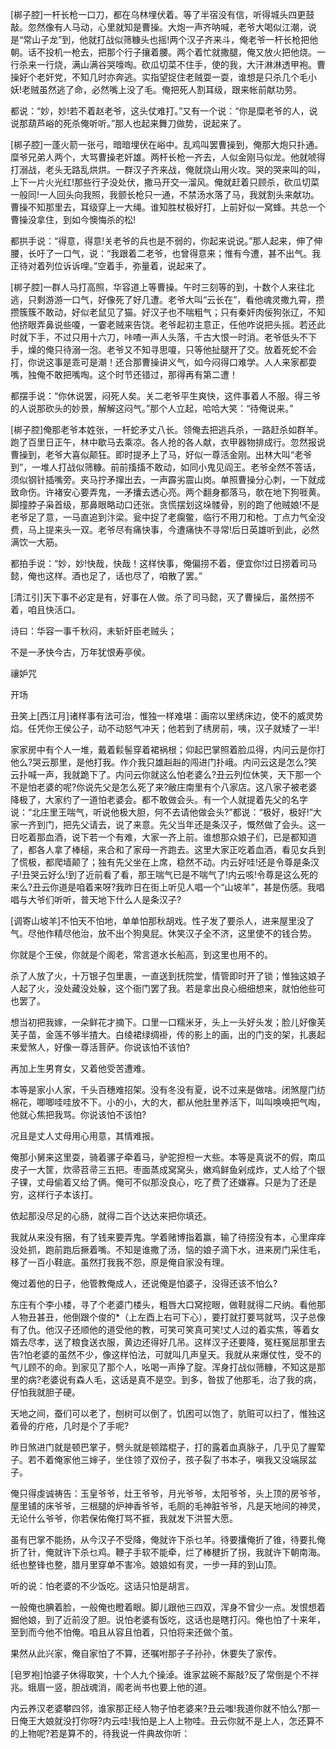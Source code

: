 <!-- { "loadSidebar": true } -->
[梆子腔]一杆长枪一口刀，都在乌林埋伏着。等了半宿没有信，听得城头四更鼓敲。忽然像有人马动，心里就知是曹操。大炮一声齐呐喊，老爷大喝似江潮，说是“常山子龙”到，他就打战似筛糠头也摇!两个汉子齐来斗，俺老爷一杆长枪把他朝。话不投机一枪去，把那个行子攘着腰。两个着忙就撒腿，俺又放火把他烧。一行杀来一行烧，满山满谷哭嚎啕。砍瓜切菜不住手，使的我，大汗淋淋透甲袍。曹操好个老奸党，不知几时亦奔逃。实指望捉住老贼耍一耍，谁想是只杀几个毛小妖!老贼虽然逃了命，必然嘴上没了毛。俺把死人割耳级，跟来帐前献功劳。

都说：“妙，妙!若不着赵老爷，这头仗难打。”又有一个说：“你是糜老爷的人，说说那葫芦峪的死杀俺听听。”那人也起来舞刀做势，说起来了。

[梆子腔]一蓬火箭一张弓，暗暗埋伏在峪中。乱鸡叫罢曹操到，俺那大炮只扑通。糜爷兄弟人两个，大骂曹操老奸雄。两杆长枪一齐去，人似金刚马似龙。他就唬得打溺战，老头无路乱烘烘。一群汉子齐来战，俺就烧山用火攻。哭的哭来叫的叫，上下一片火光红!那些行子没处伏，撒马开交一溜风。俺就赶着只顾杀，砍瓜切菜一般同!一人回头向我照，我颤长枪只一通，不禁汤水落了马，我就割头来献功。曹操不知那里去，耳级穿上一大绳。谁知胜杖极好打，上前好似一窝蜂。共总一个曹操没拿住，到如今懊悔杀的松!

都拱手说：“得意，得意!关老爷的兵也是不弱的，你起来说说。”那人起来，伸了伸腰，长吁了一口气，说：“我跟着二老爷，也曾得意来；惟有今遭，甚不出气。我正待对着列位诉诉哩。”空着手，弥量着，说起来了。

[梆子腔]一群人马打高照，华容道上等曹操。午时三刻等的到，十数个人来往北逃，只剩游游一口气，好像死了好几遭。老爷大叫“云长在”，看他魂灵撒九霄，攒攒簇簇不敢动，好似老鼠见了猫。好汉子也不喘粗气；只有秦奸肉佞狗张辽，不知他挤眼弄鼻说些嗄，一霎老贼来告饶。老爷起初主意正，任他咋说把头摇。若还此时就下手，不过只用十六刀，咔喳一声人头落，千古大恨一时消。老爷低头不下手，燥的俺只待溺一泡。老爷又不知寻思嗄，只等他扯腿开了交。放着死蛇不会打，你说这事是乖可是潮！还合那曹操讲义气，如今闷得口难学。人人来家都耍嘴，独俺不敢把嘴啕。这个时节还错过，那得再有第二遭！

都摆手说：“你休说罢，闷死人矣。关二老爷平生爽快，这件事着人不服。得三爷的人说那砍头的妙景，解解这闷气。”那个人立起，哈哈大笑：“待俺说来。”

[梆子腔]俺那老爷本姓张，一杆蛇矛丈八长。领俺去把逃兵杀，一路赶杀如群羊。跑了百里日正午，林中歇马去乘凉。各人抢的各人献，衣甲器物排成行。忽然报说曹操到，老爷大喜似颠狂。即时提矛上了马，好似一尊活金刚。出林大叫“老爷到”，一堆人打战似筛糠。前前搐搐不敢动，如同小鬼见阎王。老爷全然不答话，须似钢针插嘴旁。夹马拧矛撺出去，一声霹劣震山岗。单照曹操分心刺，一下就成致命伤。许褚安心要弄鬼，一矛攮去透心亮。两个翻身都落马，欹在地下狗啀黄。脚撞脖子枭首级，那鼻眼略动口还张。贪慌摆划这垛髅骨，别的跑了他贼娘!不是老爷足了意，一马直追到汴梁。瓮中捉了老瘸鳖，临行不用刀和枪。丁点力气全没费，马上提来头一双。老爷尽有痛快事，今遭痛快不寻常!后日英雄听到此，必然满饮一大筋。

都拍手说：“妙，妙!快哉，快哉！这样快事，俺偏捞不着，便宜你!过日捞着司马懿，俺也这样。酒也足了，话也尽了，咱散了罢。”

[清江引]天下事不必定是有，好事在人做。杀了司马懿，灭了曹操后，虽然捞不着，咱且快活口。

诗曰：华容一事千秋闷，未斩奸臣老贼头；

不是一矛快今古，万年犹恨寿亭侯。



禳妒咒



开场

丑笑上[西江月]诸样事有法可治，惟独一样难堪：画帘以里绣床边，使不的威灵势焰。任凭你王侯公子，动不动怒气冲天；他若到了绣房前，咦，汉子就矮了一半!

家家房中有个人一堆，戴着鬏髻穿着裙祸根；仰起巴掌照着脸瓜得，内问云是你打他么?哭云那里，是他打我。作介我只雄赳赳的闯进门扑峨。内问云这是怎么?笑云扑喊一声，我就跪下了。内问云你就这么怕老婆么?丑云列位休笑，天下那一个不是怕老婆的呢?你说先父是怎么死了来?敝庄南里有个八家店。这八家子被老婆降极了，大家约了一道怕老婆会。都不敢做会头。有一个人就提着先父的名字说：“北庄里王喘气，听说他极大胆，何不去请他做会头?”都说：“极好，极好!”大家一齐到门，把先父请去，说了来意。先父当年还是条汉子，慨然做了会头。这一日吃着那血酒，说下若一个有难，大家一齐上前。谁想那众娘子们，已是都知道了，都各人拿了棒槌，来合和了家母一齐跑去。这里大家正吃着血酒，看见女兵到了慌极，都爬墙颠了；独有先父坐在上席，稳然不动。内云好哇!还是令尊是条汉子!丑哭云好么!到了近前看了看，那王喘气已是不喘气了!内云咳!令尊是这么死的来么?丑云你道是咱着来呀?我昨日在街上听见人唱一个“山坡羊”，甚是伤感。我唱唱与大爷们听听，普天地下什么人是条汉子?

[调寄山坡羊]不怕天不怕地，单单怕那秋胡戏。性子发了要杀人，进来屋里没了气。尽他作精尽他治，放不出个狗臭屁。休笑汉子全不济，这里使不的钱合势。

你就是个王侯，你就是个阁老，常言道水长船高，到这里也用不的。

杀了人放了火，十万银子包里裹，一直送到抚院堂，情管即时开了锁；惟独这娘子人起了火，没处藏没处躲，这个衙门罢了我。若是拿出良心细细想来，就怕他些可也罢了。

想当初把我嫁，一朵鲜花才摘下。口里一口糯米牙，头上一头好头发；脸儿好像芙芙子苗，金莲不够半揸大。白绫裙绿绸褂，传的影上的画，出的门支的架，扎裹起来爱煞人，好像一尊活菩萨。你说该怕不该怕?

再加上生男育女，又着他受苦遭难。

本等是家小人家，千头百穗难招架。没有冬没有夏，说不过来是做啥。闭煞屋门纺棉花，唧唧哇哇放不下。小的小，大的大，都从他肚里养活下，叫叫唤唤把气啕，他就心焦把我骂。你说该怕不该怕?

况且是丈人丈母用心用意，其情难报。

俺那小舅来这里耍，骑着骡子牵着马，驴驼担柦一大些。本等是真说不的假，南瓜皮子一大筐，炊帚苕帚三五把。枣面蒸成窝窝头，嫩鸡鲜鱼剁成炸，丈人给了个银子锞，丈母偷着又给了俩。俺可不似那没良心，吃了费了还嫌寡。只是为了还是穷，这样行子本该打。

依起那没尽足的心肠，就得二百个达达来把你填还。

我就从来没有捆，有了钱来要弄鬼。学着赌博指着赢，输了待捞没有本，心里痒痒没处抓，跑前跑后撅着嘴。不知是谁撒了汤，恼的娘子滴下水，进来房门采住毛，移了一百小鞋底。虽然打我我不怨，原是俺自家没有理。

俺过着他的日子，他管教俺成人，还说俺是怕婆子，没得还该不怕么?

东庄有个李小楼，寻了个老婆门楼头，粗唇大口窝挖眼，做鞋就得二尺纳。看他那人物丑甚丑，他倒跟个俊的*（上左酉上右可下心），要打就打要骂就骂，汉子总像有了仇。他汉子还顺他的道受他的教，可笑可笑真可笑!丈人过的着实焦，等着女婿去尽孝，送了粮食送衣服，黄边还得好几吊。这样汉子还要降，冤枉冤屈那里去告?怕老婆的虽然不少，像这样怕法，可就叫几声皇天。我就从来爆仗性，受不的气儿顾不的命。到家见了那个人，吆喝一声挣了腚。浑身打战似筛糠，不知这是那里的病?老婆说有森人毛，这话是真不是空。到多，昝拔了他那毛，治了我的病，仔怕我就胆子硬。

天地之间，蚕们可以老了，刨树可以倒了，饥困可以饱了，肮赃可以扫了，惟独这着骨的疔疮，几时是个了手呢?

昨日煞进门就是顿巴掌子，劈头就是顿踏棍子，打的露着血真脉子，几乎见了腥荤子。若不着俺家他三婶子，坐住领了双份子，孩子裂了书本子，嗔我又没端尿盆子。

俺只得虔诚祷告：玉皇爷爷，灶王爷爷，月光爷爷，太阳爷爷，头上顶的房爷爷，屋里铺的床爷爷，三根腿的炉神香爷爷，毛厕的毛神脏爷爷，凡是天地间的神灵，无论什么爷爷，你若保佑俺打骂不捱，我就发下洪誓大愿。

虽有巴掌不能扬，从今汉子不受降，俺就许下杀乜羊。待要攮俺折了锥，待要扎俺折了针，俺就许下杀乜鸡。鞭子手软不能牵，烂了棒楗折了拐，我就许下朝南海。纸也整锋也整，腊月里穿单不害冷。娘娘如有灵，一步一拜的到山顶。

听的说：怕老婆的不少饭吃。这话只怕是胡言。

一般俺也腆着脸，一般俺也瞪着眼。脚儿跟他三四双，浑身不曾少一点。发恨想着掘他娘，到了近前没了胆。说怕老婆有饭吃，这话也是瞎打闪。俺也怕了十来年，至到而今他不怕俺。咱且从容且怕着，只怕将来还做个茧。

果然从此兴家，俺自家怕了不算，还嘱咐那子子孙孙，休要失了家传。

[皂罗袍]怕婆子休得取笑，十个人九个操淖。谁家盆碗不厮敲?反了常倒是个不祥兆。蛾眉一竖，胆战魂消，阁老尚书也要上他的道。

内云养汉老婆攀四邻，谁家那正经人物子怕老婆来?丑云嗤!我道你就不怕么?那一日俺王大娘就没打你呀?内云哇!我怕是上人上物哇。丑云你就不是上人，怎还算不的上物呢?若是算不的，待我说一件典故你听：


